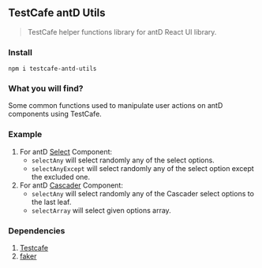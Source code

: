 ## TestCafe antD Utils
>TestCafe helper functions library for antD React UI library.

### Install
`npm i testcafe-antd-utils`

### What you will find?
Some common functions used to manipulate user actions on antD components using TestCafe.

### Example   
   1. For antD [Select](https://ant.design/components/select/) Component:
       * `selectAny` will select randomly any of the select options.
       * `selectAnyExcept` will select randomly any of the select option except the excluded one.
   2. For antD [Cascader](https://ant.design/components/cascader/) Component:
       * `selectAny` will select randomly any of the Cascader select options to the last leaf.
       * `selectArray` will select given options array.

### Dependencies
   1. [Testcafe](https://www.npmjs.com/package/testcafe)
   2. [faker](https://www.npmjs.com/package/faker)
